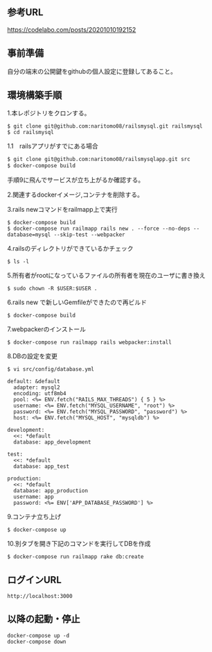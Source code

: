 ## 参考URL
https://codelabo.com/posts/20201010192152

## 事前準備

自分の端末の公開鍵をgithubの個人設定に登録してあること。

## 環境構築手順

1.本レポジトリをクロンする。
```
$ git clone git@github.com:naritomo08/railsmysql.git railsmysql
$ cd railsmysql
```

1.1　railsアプリがすでにある場合

```bash
$ git clone git@github.com:naritomo08/railsmysqlapp.git src
$ docker-compose build
```

手順9に飛んでサービスが立ち上がるか確認する。

2.関連するdockerイメージ,コンテナを削除する。

3.rails newコマンドをrailmapp上で実行
```
$ docker-compose build
$ docker-compose run railmapp rails new . --force --no-deps --database=mysql --skip-test --webpacker
```

4.railsのディレクトリができているかチェック
```
$ ls -l
```

5.所有者がrootになっているファイルの所有者を現在のユーザに書き換え
```
$ sudo chown -R $USER:$USER .
```

6.rails new で新しいGemfileができたので再ビルド
```
$ docker-compose build
```

7.webpackerのインストール
```
$ docker-compose run railmapp rails webpacker:install
```

8.DBの設定を変更
```
$ vi src/config/database.yml

default: &default
  adapter: mysql2
  encoding: utf8mb4
  pool: <%= ENV.fetch("RAILS_MAX_THREADS") { 5 } %>
  username: <%= ENV.fetch("MYSQL_USERNAME", "root") %>
  password: <%= ENV.fetch("MYSQL_PASSWORD", "password") %>
  host: <%= ENV.fetch("MYSQL_HOST", "mysqldb") %>

development:
  <<: *default
  database: app_development

test:
  <<: *default
  database: app_test

production:
  <<: *default
  database: app_production
  username: app
  password: <%= ENV['APP_DATABASE_PASSWORD'] %>
```

9.コンテナ立ち上げ
```
$ docker-compose up
```

10.別タブを開き下記のコマンドを実行してDBを作成
```
$ docker-compose run railmapp rake db:create
```

## ログインURL

```
http://localhost:3000
```

## 以降の起動・停止

```
docker-compose up -d
docker-compose down
```